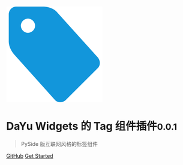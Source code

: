 ![logo](../_media/logo.svg)

# DaYu Widgets 的 Tag 组件插件<small>0.0.1</small>

> PySide 版互联网风格的标签组件

[GitHub](https://github.com/muyr/dayu_widgets_tag)
[Get Started](/zh-cn/README.md)
